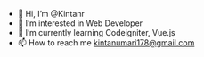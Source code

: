 - 👋 Hi, I’m @Kintanr
- 👀 I’m interested in Web Developer
- 🌱 I’m currently learning Codeigniter, Vue.js
- 📫 How to reach me kintanumari178@gmail.com

<!---
Kintanr/Kintanr is a ✨ special ✨ repository because its `README.md` (this file) appears on your GitHub profile.
You can click the Preview link to take a look at your changes.
--->
